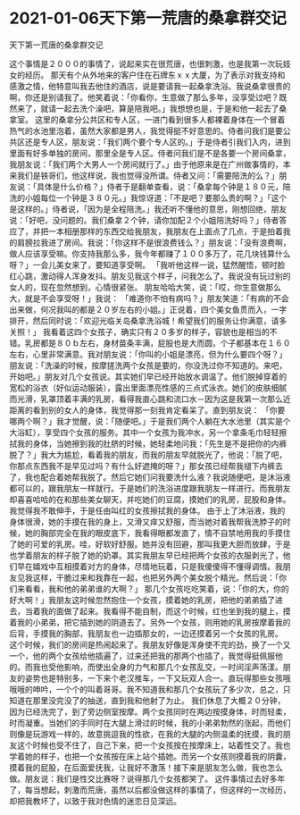 # 2021-01-06天下第一荒唐的桑拿群交记



天下第一荒唐的桑拿群交记



这个事情是２０００的事情了，说起来实在很荒唐，也很刺激，也是我第一次玩妓女的经历。
那天有个从外地来的客户住在石牌东ｘｘ大厦，为了表示对我支持和感激之情，他特意叫我去他住的酒店，说是要请我一起桑拿洗浴。我说桑拿很贵的啊，你还是别请我了。他笑着说：「你看你，生意做了那么多年，没享受过吧？既然来了，就请一起去洗个澡吧，算是陪我吧。」我想想也是，于是和他一起去了桑拿室。
这里的桑拿分公共区和专人区，一进门看到很多人都裸着身体在一个冒着热气的水池里泡着，虽然大家都是男人，我觉得挺不好意思的。侍者问我们是要公共区还是专人区，朋友说：「我们两个要个专人区的。」于是侍者引我们入内，进到里面有好多单独的房间，那里全是专人区。侍者问我们是不是各要一个房间桑拿，我朋友说：「我们两个大男人一个房间就行了。」由于他原来是在广州做事情的，本来我们是铁哥们，他这样说，我也觉得没所谓。侍者又问：「需要陪洗的么？」朋友说：「具体是什么价格？」侍者于是翻单查看，说：「桑拿每个钟是１８０元，陪洗的小姐每位一个钟是３８０元。」我惊讶道：「不是吧？要那么贵的啊？」「这个是这样的。」侍者说，「因为是全程陪洗。」我还听不懂他的意思，刚想回绝，朋友说：「好吧，没问题的。我们桑拿２个钟，请你加配２个小姐陪洗好吗？」侍者答应了，并把一本相册那样的东西交给我朋友，我朋友在上面点了几点，于是拍着我的肩膀拉我进了房间。我说：「你这样不是很浪费钱么？」朋友说：「没有浪费啊，做人应该享受嘛。你支持我那么多，我今年都赚了１００多万了，花几块钱算什么呀？」一会儿美女来了，要知道享受啊。
「我听他这样一说，猛然醒悟，顿时脸红心跳，激动得人浑身发抖。朋友见我这个样子，问我怎么了。我说没有玩过别的女人的，现在忽然想到，心情很紧张。
朋友哈哈大笑，说：「哎，你生意做那么大，就是不会享受呀！」我说：
「难道你不怕有病吗？」朋友笑道：「有病的不会出来做，何况我叫的都是２０岁左右的小姐。」正说着，四个美女鱼贯而入，一字排开，然后同时说：「欢迎光临关岛桑拿洗浴城！希望我们的服务让你满意，请多关照！」
我看着这四个女孩子，确实只有２０多岁的样子，容貌也是相当的不错。乳房都是８０ｂ左右，身材苗条丰满，屁股也是大而圆，个子都基本在１６０左右，心里非常满意。我对朋友说：「你叫的小姐是漂亮，但为什么要四个呀？」朋友说：「洗澡的时候，按摩搓洗两个女孩是要的，你没洗过你不知道的。来吧，开始吧。」朋友对几个女孩说。其实她们早已经开始放水调温了。他们脱掉穿着的宽松的浴衣（好似运动服装），露出里面漂亮性感的三点式泳衣。她们的皮肤细腻而光滑，乳罩顶着丰满的乳房，看得我直心跳和流口水－因为这是我第一次那么近距离的看到别的女人的身体，我觉得那一刻我肯定看呆了。直到朋友说：
「你要哪两个啊？」我才觉醒，说：「随便吧。」于是我们两个人躺在大水池里（其实是个大浴缸），享受四个女孩的服务。其中一个女孩为我冲水，另一个拿条毛巾轻轻擦拭我的身体，当她擦到我的肚脐的时候，她轻柔地问我：「先生是不是把你的内裤脱了？」我大为尴尬，看着我的朋友，而我的朋友早就脱光了，他说：「脱了吧，你那点东西我不是早见过吗？有什么好遮掩的呀？」那女孩已经帮我褪下内裤去了，我也配合着她帮我脱了。然后它她们问我要洗什么液？我说随便吧，是沐浴液都可以的，跟我朋友一样就行。于是她们的洗浴进度跟我朋友一样进行。而我朋友却喜喜哈哈的在和那些美女聊天，并吃她们的豆腐，摸她们的乳房，屁股和身体。我觉得我不敢伸手，于是任由叫红的女孩擦拭我的身体。
由于上了沐浴液，我的身体很滑，她的手摸在我的身上，又滑又痒又舒服，而当她对着我帮我洗脖子的时候，她的胸部完全在我的眼皮底下，我看得眼都发直了，情不自禁地用我的手摸住了她的可爱的乳房。哇，好软好舒服。她并没有回避，那叫我更大胆而放肆，于是也学着朋友的样子脱了她的奶罩。其实我朋友早已经把两个女孩的衣服剥光了，他们早在嬉戏中互相摸着对方的身体，尽情地玩着，只是我傻傻得不懂得调情。我朋友见我这样，干脆过来和我靠在一起，也把另外两个美女脱个精光。然后说：「你们来看看，我和他的弟弟谁的大啊？」
那几个女孩吃吃笑着，说：「你的大，你的好大啊！」我朋友这时候忽然抱住一个女孩，摸着她的乳房，把他的弟弟插了进去，当着我的面做了起来。我看得不能自制，而这个时候，红也坐到我的腿上，摸着我的小弟弟，把它插到她的阴道去了。另外一个女孩，则用她的乳房按摩着我的后背，手摸我的胸部，我朋友也一边插那女的，一边还摸着另一个女孩的乳房。
这个时候，我们的房间是热闹起来了。我朋友好像是浑身使不完的劲，换了一个又一个，他的两个女孩给他插遍了，过来还把我的那两个也插了，我觉得挺佩服他的。而我也受他影响，而使出全身的力气和那几个女孩乱交，一时间淫声荡漾。朋友的姿势也是特别多，一下来个老汉推车，一下又玩双人合一。直玩得那些女孩哦哦哦的呻吟，一个个的叫着哥哥。我不知道我和那几个女孩玩了多少次，总之，只知道在那里没完没了的抽送，直到我和他射了为止。
我们休息了大概２０分钟，因为已经洗完了，到了旁边侧室按摩。两个女孩同时在两边按摸身体，时而轻柔，时而凝重。当她们的手同时在大腿上滑过的时候，我的小弟弟勃然的涨起，而他们则像是玩游戏一样的，故意挑逗我的性欲，在我的大腿的内侧温柔的抚摸，我的朋友这个时候也受不住了，自己下来，把一个女孩按在按摩床上，站着性交了。我也学着她的样子，也把一个女孩按在床上站个插她。而另一个女孩则摸着我的阴囊，摸着我的屁股，在后面爱抚我，让我好不激荡！接下来是朋友怎么做，我也怎么做。朋友说：我们是性交比赛呀？说得那几个女孩都笑了。
这件事情过去好多年了，每当想起，刺激而荒唐，虽然以后都没做这样的事情了，但这样的一次经历，却把我教坏了，以致于我对色情的迷恋日见深远。


